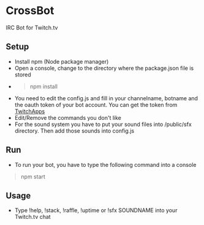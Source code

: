 # CrossBot
IRC Bot for Twitch.tv

## Setup
* Install npm (Node package manager)
* Open a console, change to the directory where the package.json file is stored
* > npm install
* You need to edit the config.js and fill in your channelname, botname and the oauth token of your bot account. You can get the token from [TwitchApps](https://twitchapps.com/tmi/ "Get your token now.")
* Edit/Remove the commands you don't like
* For the sound system you have to put your sound files into /public/sfx directory. Then add those sounds into config.js

## Run
* To run your bot, you have to type the following command into a console
> npm start

## Usage
* Type !help, !stack, !raffle, !uptime or !sfx SOUNDNAME into your Twitch.tv chat
